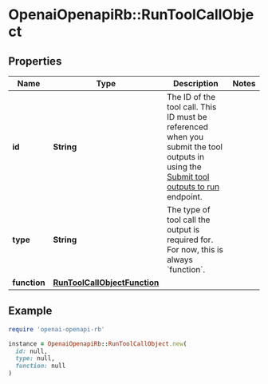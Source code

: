 # OpenaiOpenapiRb::RunToolCallObject

## Properties

| Name | Type | Description | Notes |
| ---- | ---- | ----------- | ----- |
| **id** | **String** | The ID of the tool call. This ID must be referenced when you submit the tool outputs in using the [Submit tool outputs to run](/docs/api-reference/runs/submitToolOutputs) endpoint. |  |
| **type** | **String** | The type of tool call the output is required for. For now, this is always &#x60;function&#x60;. |  |
| **function** | [**RunToolCallObjectFunction**](RunToolCallObjectFunction.md) |  |  |

## Example

```ruby
require 'openai-openapi-rb'

instance = OpenaiOpenapiRb::RunToolCallObject.new(
  id: null,
  type: null,
  function: null
)
```

